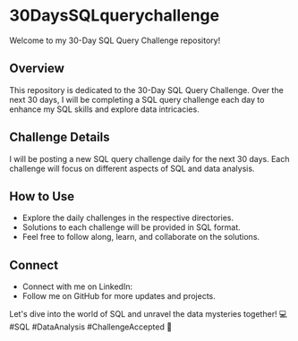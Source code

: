 # 30DaysSQLquerychallenge
Welcome to my 30-Day SQL Query Challenge repository! 

## Overview

This repository is dedicated to the 30-Day SQL Query Challenge. Over the next 30 days, I will be completing a SQL query challenge each day to enhance my SQL skills and explore data intricacies.

## Challenge Details

I will be posting a new SQL query challenge daily for the next 30 days.
Each challenge will focus on different aspects of SQL and data analysis.

## How to Use

- Explore the daily challenges in the respective directories.
- Solutions to each challenge will be provided in SQL format.
- Feel free to follow along, learn, and collaborate on the solutions.
## Connect
- Connect with me on LinkedIn:
- Follow me on GitHub for more updates and projects.
  
Let's dive into the world of SQL and unravel the data mysteries together! 💻 #SQL #DataAnalysis #ChallengeAccepted 🌟

